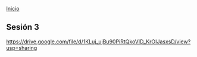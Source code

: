 <!-- No borrar o modificar -->
[Inicio](./index.md)

## Sesión 3 


<!-- Su documentación aquí -->
https://drive.google.com/file/d/1KLuj_ujBu90PiRtQkoVlD_KrOIJasxsD/view?usp=sharing






